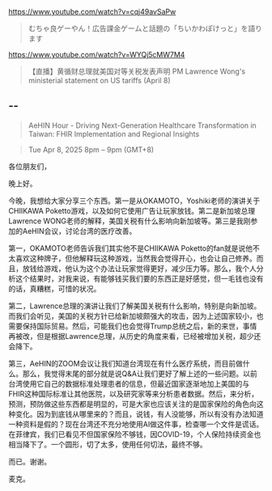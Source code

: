 https://www.youtube.com/watch?v=cqj49avSaPw

> むちゃ良ゲーやん！広告課金ゲームと話題の「ちいかわぽけっと」を語ります 

https://www.youtube.com/watch?v=WYQj5cMW7M4

> 【直播】黄循财总理就美国对等关税发表声明 PM Lawrence Wong's ministerial statement on US tariffs (April 8)  

## --

> AeHIN Hour - Driving Next-Generation Healthcare Transformation in Taiwan: FHIR Implementation and Regional Insights

> Tue Apr 8, 2025 8pm – 9pm (GMT+8)

各位朋友们，

晚上好。

今晚，我想给大家分享三个东西。第一是从OKAMOTO，Yoshiki老师的演讲关于CHIIKAWA Poketto游戏，以及如何它使用广告让玩家放钱。第二是新加坡总理Lawrence WONG老师的解释，美国关税有什么影响向新加坡等。第三是我刚参加的AeHIN会议，讨论台湾的医疗改善。

第一，OKAMOTO老师告诉我们其实他不是CHIIKAWA Poketto的fan就是说他不太喜欢这种牌子，但他解释玩这种游戏，当然我会觉得开心，也会让自己修养。而且，放钱给游戏，他认为这个办法让玩家觉得更好，减少压力等。那么，我个人分析这个结果时，对我来说，有能够钱买我们要的东西正是好感觉，但一毛钱也没有的话，真糟糕，可惜的状况。

第二，Lawrence总理的演讲让我们了解美国关税有什么影响，特别是向新加坡。而我们会听见，美国的关税方针已给新加坡颇强大的攻击，因为上述国家较小，也需要保持国际贸易。然后，可能我们也会觉得Trump总统之后，新的来世，事情再被改，但是根据Lawrence总理，从历史的角度来看，已经被增加关税，超少还会降下。

第三，AeHIN的ZOOM会议让我们知道台湾现在有什么医疗系统，而目前做什么。那么，我觉得末尾的部分就是说Q&A让我们更好了解上述的一些问题。以前台湾使用它自己的数据标准处理患者的信息，但最近国家逐渐地加上美国的与FHIR这种国际标准让其他医院，以及研究家等来分析患者数据。然后，来分析，预测，预防做这些东西都是明显的，可是大家也应该关注的是国家保险的角色向这种变化。因为到底钱从哪里来的？而且，说钱，有人没能够，所以有没有办法知道一种资料是假的？现在台湾还不充分地使用AI做这件事，检查哪一个文件是谎话。在菲律宾，我们已看见不但国家保险不够钱，因COVID-19，个人保险持续资金也相当降下了。一个圆形，切了太多，使用任何切法，最终不够。

而已。谢谢。

麦克。
